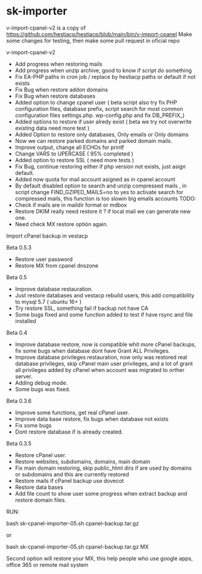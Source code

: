 # sk-importer
v-import-cpanel-v2 is a copy of https://github.com/hestiacp/hestiacp/blob/main/bin/v-import-cpanel
Make some changes for testing, then make some pull request in oficial repo

v-import-cpanel-v2
- Add progress when restoring mails
- Add progress when unzip archive, good to know if script do something
- Fix EA-PHP paths in cron job / replace by hestiacp paths or default if not exists
- Fix Bug when restore addon domains
- Fix Bug when restore databases
- Added option to change cpanel user ( beta script also try fix PHP configuration files, database prefix, script search for most common configuration files settings.php. wp-config.php and fix DB_PREFIX_)
- Added options to restore if user alredy exist ( beta we try not overwrite existing data need more test )
- Added Option to restore only databases, Only emails or Only domains
- Now we can restore parked domains and parked domain mails.
- Improve output, change all ECHOs for printf
- Change VARS to UPERCASE ( 95% completed )
- Added option to restore SSL ( need more tests )
- Fix Bug, continue restoring either if php version not exists, just asign default.
- Added now quota for mail account asigned as in cpanel account
- By default disabled option to search and unzip compressed mails , in script change FIND_GZIPED_MAILS=no to yes to activate search for compressed mails, this function is too slowin big emails accounts
TODO:
- Check if mails are in maildir format or mdbox
- Restore DKIM really need restore it ? if local mail we can generate new one.
- Need check MX restore optión again.


Import cPanel backup in vestacp

Beta 0.5.3

- Restore user password
- Restore MX from cpanel dnszone

Beta 0.5

- Improve database restauration.
- Just restore databases and vestacp rebuild users, this add compatibility to mysql 5.7 ( ubuntu 16+ )
- Try restore SSL, something fail if backup not have CA
- Some bugs fixed and some function added to test if have rsync and file installed

Beta 0.4

- Improve database restore, now is compatible whit more cPanel backups, fix some bugs when database dont have Grant ALL Privileges.
- Improve database privileges restauration, now only was restored real database privileges, skip cPanel main user privileges, and a lot of grant all privileges added by cPanel when account was migrated to orther server.
- Adding debug mode.
- Some bugs was fixed.

Beta 0.3.6

- Improve some functions, get real cPanel user.
- Improve data base restore, fix bugs when database not exists
- Fix some bugs
- Dont restore database if is already created.
 
Beta 0.3.5

-  Restore cPanel user.
-  Restore websites, subdomains, domains, main domain
-  Fix main domain restoring, skip public_html dirs if are used by domains or subdomains and this are currently restored
-  Restore mails if cPanel backup use dovecot
-  Restore data bases
-  Add file count to show user some progress when extract backup and restore domain files.

RUN:

bash sk-cpanel-importer-05.sh cpanel-backup.tar.gz

or

bash sk-cpanel-importer-05.sh cpanel-backup.tar.gz MX

Second option will restore your MX, this help people who use google apps, office 365 or remote mail system
